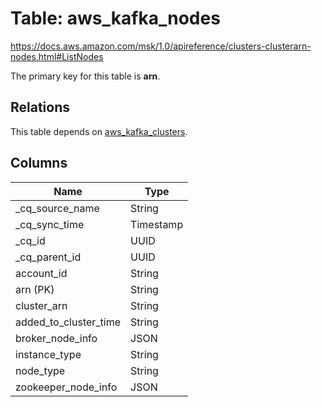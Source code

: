 # Table: aws_kafka_nodes

https://docs.aws.amazon.com/msk/1.0/apireference/clusters-clusterarn-nodes.html#ListNodes

The primary key for this table is **arn**.

## Relations
This table depends on [aws_kafka_clusters](aws_kafka_clusters.md).


## Columns
| Name          | Type          |
| ------------- | ------------- |
|_cq_source_name|String|
|_cq_sync_time|Timestamp|
|_cq_id|UUID|
|_cq_parent_id|UUID|
|account_id|String|
|arn (PK)|String|
|cluster_arn|String|
|added_to_cluster_time|String|
|broker_node_info|JSON|
|instance_type|String|
|node_type|String|
|zookeeper_node_info|JSON|